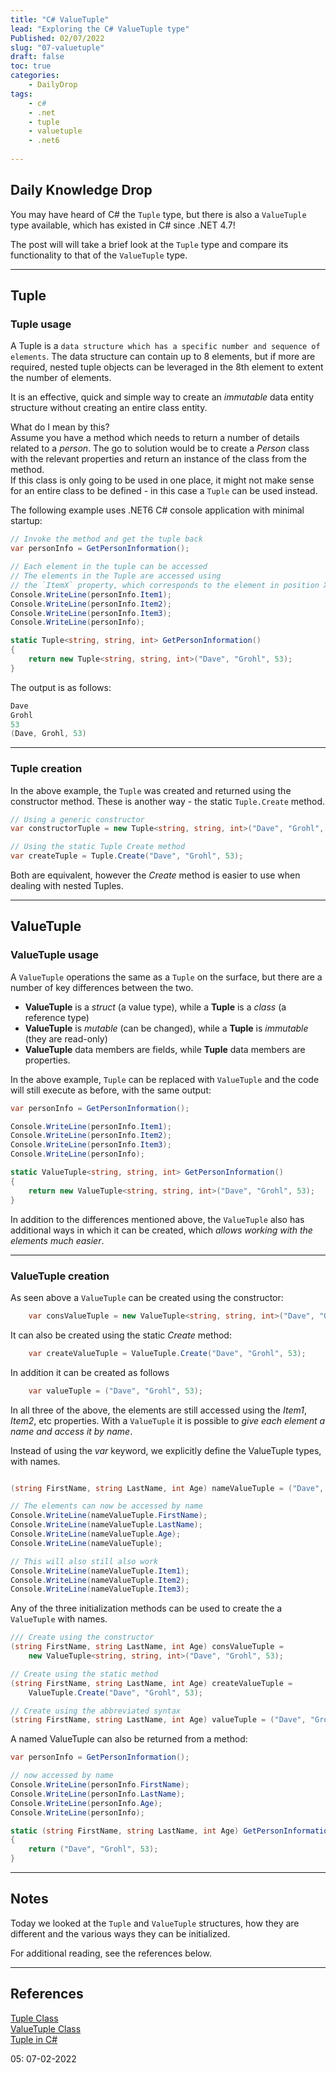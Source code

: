 ```yaml
---
title: "C# ValueTuple"
lead: "Exploring the C# ValueTuple type"
Published: 02/07/2022
slug: "07-valuetuple"
draft: false
toc: true
categories:
    - DailyDrop
tags:
    - c#
    - .net
    - tuple
    - valuetuple
    - .net6
    
---
```


## Daily Knowledge Drop

You may have heard of C# the `Tuple` type, but there is also a `ValueTuple` type available, which has existed in C# since .NET 4.7!

The post will will take a brief look at the `Tuple` type and compare its functionality to that of the `ValueTuple` type.

---

## Tuple

### Tuple usage

A Tuple is a `data structure which has a specific number and sequence of elements`. The data structure can contain up to 8 elements, but if more are required, nested tuple objects can be leveraged in the 8th element to extent the number of elements.

It is an effective, quick and simple way to create an _immutable_ data entity structure without creating an entire class entity. 

What do I mean by this?  
Assume you have a method which needs to return a number of details related to a _person_. The go to solution would be to create a _Person_ class with the relevant properties and return an instance of the class from the method.  
If this class is only going to be used in one place, it might not make sense for an entire class to be defined - in this case a `Tuple` can be used instead.

The following example uses .NET6 C# console application with minimal startup:

``` csharp
// Invoke the method and get the tuple back
var personInfo = GetPersonInformation();

// Each element in the tuple can be accessed
// The elements in the Tuple are accessed using 
// the `ItemX` property, which corresponds to the element in position X 
Console.WriteLine(personInfo.Item1);
Console.WriteLine(personInfo.Item2);
Console.WriteLine(personInfo.Item3);
Console.WriteLine(personInfo);

static Tuple<string, string, int> GetPersonInformation()
{
    return new Tuple<string, string, int>("Dave", "Grohl", 53);
}
```

The output is as follows:

``` powershell
Dave
Grohl
53
(Dave, Grohl, 53)
```

---

### Tuple creation

In the above example, the `Tuple` was created and returned using the constructor method. These is another way - the static `Tuple.Create` method.

``` csharp
// Using a generic constructor 
var constructorTuple = new Tuple<string, string, int>("Dave", "Grohl", 53);

// Using the static Tuple Create method
var createTuple = Tuple.Create("Dave", "Grohl", 53);
```

Both are equivalent, however the _Create_ method is easier to use when dealing with nested Tuples.

---

## ValueTuple

### ValueTuple usage

A `ValueTuple` operations the same as a `Tuple` on the surface, but there are a number of key differences between the two.

- **ValueTuple** is a _struct_ (a value type), while a **Tuple** is a _class_ (a reference type)
- **ValueTuple** is _mutable_ (can be changed), while a **Tuple** is _immutable_ (they are read-only)
- **ValueTuple** data members are fields, while **Tuple** data members are properties.

In the above example, `Tuple` can be replaced with `ValueTuple` and the code will still execute as before, with the same output:

``` csharp
var personInfo = GetPersonInformation();

Console.WriteLine(personInfo.Item1);
Console.WriteLine(personInfo.Item2);
Console.WriteLine(personInfo.Item3);
Console.WriteLine(personInfo);

static ValueTuple<string, string, int> GetPersonInformation()
{
    return new ValueTuple<string, string, int>("Dave", "Grohl", 53);
}
```

In addition to the differences mentioned above, the `ValueTuple` also has additional ways in which it can be created, which _allows working with the elements much easier_.

---

### ValueTuple creation

As seen above a `ValueTuple` can be created using the constructor:

``` csharp
    var consValueTuple = new ValueTuple<string, string, int>("Dave", "Grohl", 53);
```

It can also be created using the static _Create_ method:

``` csharp
    var createValueTuple = ValueTuple.Create("Dave", "Grohl", 53);
```

In addition it can be created as follows

``` csharp
    var valueTuple = ("Dave", "Grohl", 53);
```

In all three of the above, the elements are still accessed using the _Item1_, _Item2_, etc properties. With a `ValueTuple` it is possible to _give each element a name and access it by name_.  

Instead of using the _var_ keyword, we explicitly define the ValueTuple types, with names.

``` csharp

(string FirstName, string LastName, int Age) nameValueTuple = ("Dave", "Grohl", 53);

// The elements can now be accessed by name
Console.WriteLine(nameValueTuple.FirstName);
Console.WriteLine(nameValueTuple.LastName);
Console.WriteLine(nameValueTuple.Age);
Console.WriteLine(nameValueTuple);

// This will also still also work
Console.WriteLine(nameValueTuple.Item1);
Console.WriteLine(nameValueTuple.Item2);
Console.WriteLine(nameValueTuple.Item3);

```

Any of the three initialization methods can be used to create the a `ValueTuple` with names.

``` csharp
/// Create using the constructor
(string FirstName, string LastName, int Age) consValueTuple = 
    new ValueTuple<string, string, int>("Dave", "Grohl", 53);

// Create using the static method
(string FirstName, string LastName, int Age) createValueTuple = 
    ValueTuple.Create("Dave", "Grohl", 53);

// Create using the abbreviated syntax
(string FirstName, string LastName, int Age) valueTuple = ("Dave", "Grohl", 53);

```


A named ValueTuple can also be returned from a method:

``` csharp
var personInfo = GetPersonInformation();

// now accessed by name
Console.WriteLine(personInfo.FirstName);
Console.WriteLine(personInfo.LastName);
Console.WriteLine(personInfo.Age);
Console.WriteLine(personInfo);

static (string FirstName, string LastName, int Age) GetPersonInformation()
{
    return ("Dave", "Grohl", 53);
}
```

---

## Notes

Today we looked at the `Tuple` and `ValueTuple` structures, how they are different and the various ways they can be initialized.  

For additional reading, see the references below.

---

## References
[Tuple Class](https://docs.microsoft.com/en-gb/dotnet/api/system.tuple?view=net-6.0)  
[ValueTuple Class](https://docs.microsoft.com/en-us/dotnet/api/system.valuetuple?view=net-6.0)  
[Tuple in C#](https://code-maze.com/csharp-tuple/)


<?# DailyDrop ?>05: 07-02-2022<?#/ DailyDrop ?>